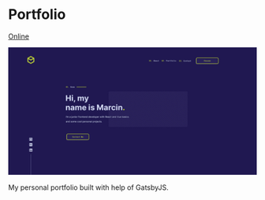 # Portfolio

[Online](https://janusmarcin.pl/) 

![Preview](preview.jpg)

My personal portfolio built with help of GatsbyJS.
